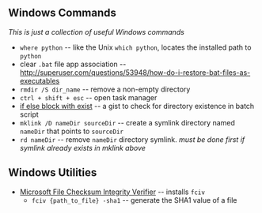 Windows Commands
----------------

_This is just a collection of useful Windows commands_

* `where python` -- like the Unix `which python`, locates the installed path to `python`
* clear `.bat` file app association -- http://superuser.com/questions/53948/how-do-i-restore-bat-files-as-executables
* `rmdir /S dir_name` -- remove a non-empty directory
* `ctrl + shift + esc` -- open task manager
* [if else block with exist](https://gist.github.com/dnorton/eeed81c93dda9a82163a) -- a gist to check for directory existence in batch script
* `mklink /D nameDir sourceDir` -- create a symlink directory named `nameDir` that points to `sourceDir`
* `rd nameDir` -- remove `nameDir` directory symlink. _must be done first if symlink already exists in mklink above_

## Windows Utilities

- [Microsoft File Checksum Integrity Verifier](http://www.microsoft.com/en-us/download/details.aspx?id=11533) -- installs `fciv`
  * `fciv {path_to_file} -sha1` -- generate the SHA1 value of a file   
